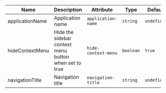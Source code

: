 | Name                                                                                                        | Description                                           | Attribute           | Type      | Default     |
| ----------------------------------------------------------------------------------------------------------- | ----------------------------------------------------- | ------------------- | --------- | ----------- |
| <div className="Api__Table"> <div>applicationName</div> <div className="Api__Table Docs__Tags"></div></div> | Application name                                      | `application-name`  | `string`  | `undefined` |
| <div className="Api__Table"> <div>hideContextMenu</div> <div className="Api__Table Docs__Tags"></div></div> | Hide the sidebar context menu button when set to true | `hide-context-menu` | `boolean` | `true`      |
| <div className="Api__Table"> <div>navigationTitle</div> <div className="Api__Table Docs__Tags"></div></div> | Navigation title                                      | `navigation-title`  | `string`  | `undefined` |
